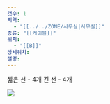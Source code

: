 ```yaml
---
갯수: 1
지역:
  - "[[../../ZONE/사무실|사무실]]"
종류: "[[케이블]]"
위치:
  - "[[B]]"
상세위치: 
설명:
---
```


짧은 선 - 4개
긴 선 - 4개


![](http://192.168.50.22/devices/240822_IMG_0013.jpg)
